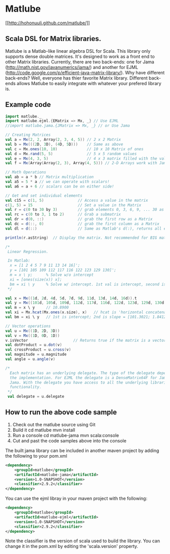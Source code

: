 # Matlube
[[http://hohonuuli.github.com/matlube/]]

## Scala DSL for Matrix libraries.

Matlube is a Matlab-like linear algebra DSL for Scala. This library only supports dense double matrices.
It's designed to work as a front end to other Matrix libraries. Currently, there are two back-ends: one for Jama (http://math.nist.gov/javanumerics/jama/) and another for EJML (http://code.google.com/p/efficient-java-matrix-library/). Why have different back-ends? Well, everyone has thier favorite Matrix library. Different back-ends allows Matlube to easily integrate with whatever your prefered library is. 


## Example code 

```scala
import matlube._
import matlube.ejml.{EMatrix => Mx, _} // Use EJML 
//import matlube.jama.{JMatrix => Mx, _} // or Use Jama

// Creating Matrices
val a = Mx(2, 2, Array(2, 3, 4, 5)) // 2 x 2 Matrix
val b = Mx(((2D, 3D), (4D, 5D)))    // Same as above
val c = Mx.ones(10, 10)             // 10 x 10 Matrix of ones
val d = Mx.rand(5, 5)               // 5 x 5 random values
val e = Mx(4, 3, 5)                 // 4 x 3 matrix filled with the value 5
val f = Mx(Array(Array(2, 3), Array(4, 5))) // 2-D Arrays work with Jama

// Math Operations
val ab = a * b // Matrix multiplication
val a5 = 5 * a // we can operate with scalars!
val a6 = a + 6 // scalars can be on either side!

// Get and set individual elements
val c15 = c(1, 5)               // Access a value in the matrix
c(1, 5) = 15                    // Set a value in the Matrix
val r = c(0 to 30 by 3)         // grab elements 0, 3, 6, 9, ... 30 as a row vector
val rc = c(0 to 3, 1 to 2)      // Grab a submatrix
val dr = d(0, ::)               // grab the first row as a Matrix
val dc = d(::, 0)               // grab the first column as a Matrix
val dl = d(::)                  // Same as Matlab's d(:), returns all elements as column vector

println(r.asString)  // Display the matrix. Not recommended for BIG matrices

/*
 Linear Regression.

 In Matlab:
  x = [1 2 4 5 7 9 11 13 14 16]';
  y = [101 105 109 112 117 116 122 123 129 130]';
  m = x \ y;      % Solve w/o intercept
  xi = [ones(size(x)) x];
  bm = xi \ y     % Solve w/ intercept. 1st val is intercept, second is slope
 */

val x = Mx((1d, 2d, 4d, 5d, 7d, 9d, 11d, 13d, 14d, 16d)).t
val y = Mx((101d, 105d, 109d, 112d, 117d, 116d, 122d, 123d, 129d, 130d)).t
val m = x \ y     // 10.8900
val xi = Mx.hcat(Mx.ones(x.size), x)   // hcat is 'horizontal concatenate'
val bm = xi \ y   // 1st is intercept; 2nd is slope = [101.3021; 1.8412]

// Vector operations
val u = Mx((1D, 2D, 3D))
val v = Mx((1D, 0D, 1D))
v.isVector                    // Returns true if the matrix is a vector
val dotProduct = u.dot(v)  
val crossProduct = u.cross(v)
val magnitude = u.magnitude
val angle = u.angle(v)

/*
  Each matrix has an underlying delegate. The type of the delegate depends on
  the implementation. For EJML the delegate is a DenseMatrix64F for Jama it is 
  Jama. With the delegate you have access to all the underlying libraries 
  functionality.
 */
 val delegate = u.delegate

```

## How to run the above code sample 
1. Check out the matlube source using Git
2. Build it
    cd matlube
    mvn install
3. Run a console
    cd matlube-jama
    mvn scala:console
4. Cut and past the code samples above into the console

The built jama library can be included in another maven project by adding the following to your pom.xml

```xml
<dependency>
    <groupId>matlube</groupId>
    <artifactId>matlube-jama</artifactId>
    <version>1.0-SNAPSHOT</version>
    <classifier>2.9.2</classifier>
</dependency>
```

You can use the ejml libray in your maven project with the following:

```xml
<dependency>
    <groupId>matlube</groupId>
    <artifactId>matlube-ejml</artifactId>
    <version>1.0-SNAPSHOT</version>
    <classifier>2.9.2</classifier>
</dependency>
```

Note the classifier is the version of scala used to build the library. You can change it in the pom.xml by editing the 'scala.version' property.